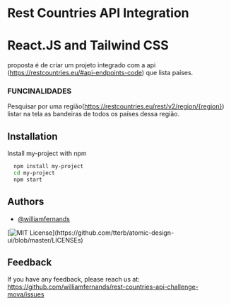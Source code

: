 
# Rest Countries API Integration 
#  React.JS and Tailwind CSS

proposta é de criar um projeto integrado com a api (https://restcountries.eu/#api-endpoints-code) que lista países.

### FUNCINALIDADES

Pesquisar por uma região(https://restcountries.eu/rest/v2/region/{region}) listar na tela as bandeiras de todos os países dessa região. 



## Installation

Install my-project with npm

```bash
  npm install my-project
  cd my-project
  npm start
```
    
## Authors

- [@williamfernands](https://www.github.com/williamfernands)

  

[![MIT License](https://img.shields.io/apm/l/atomic-design-ui.svg?)](https://github.com/tterb/atomic-design-ui/blob/master/LICENSEs)


  
## Feedback

If you have any feedback, please reach us at:
https://github.com/williamfernands/rest-countries-api-challenge-mova/issues

  